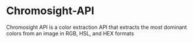 # Chromosight-API
Chromosight API is a color extraction API that extracts the most dominant colors from an image in RGB, HSL, and HEX formats
